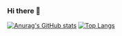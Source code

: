 ### Hi there 👋
[![Anurag's GitHub stats](https://github-readme-stats.vercel.app/api?username=fuji12345)](https://github.com/anuraghazra/github-readme-stats)
[![Top Langs](https://github-readme-stats.vercel.app/api/top-langs/?username=fuji12345)](https://github.com/anuraghazra/github-readme-stats)
<!--
**fuji12345/fuji12345** is a ✨ _special_ ✨ repository because its `README.md` (this file) appears on your GitHub profile.

Here are some ideas to get you started:

- 🔭 I’m currently working on ...
- 🌱 I’m currently learning ...
- 👯 I’m looking to collaborate on ...
- 🤔 I’m looking for help with ...
- 💬 Ask me about ...
- 📫 How to reach me: ...
- 😄 Pronouns: ...
- ⚡ Fun fact: ...
-->
